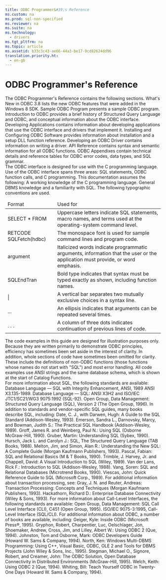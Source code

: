 ```yaml
---
title: ODBC Programmer&#39;s Reference
ms.custom: na
ms.prod: sql-non-specified
ms.reviewer: na
ms.suite: na
ms.technology: 
  - drivers
ms.tgt_pltfrm: na
ms.topic: article
ms.assetid: b33c3c43-ae66-44a3-be17-9cd82624dd96
translation.priority.ht: 
  - en-gb
---
```

# ODBC Programmer&#39;s Reference
<?xml version="1.0" encoding="utf-8"?>
<developerConceptualDocument xmlns="http://ddue.schemas.microsoft.com/authoring/2003/5" xmlns:xlink="http://www.w3.org/1999/xlink" xmlns:xsi="http://www.w3.org/2001/XMLSchema-instance" xsi:schemaLocation="http://ddue.schemas.microsoft.com/authoring/2003/5 http://dduestorage.blob.core.windows.net/ddueschema/developer.xsd">
  <introduction>
    <para>The <legacyItalic>ODBC Programmer's Reference</legacyItalic> contains the following sections.</para>
    <list class="bullet">
      <listItem>
        <para>
          <link xlink:href="854f0bb4-17e9-489b-9595-eefffb8ba99f">What's New in ODBC 3.8</link> lists the new ODBC features that were added in the Windows 8 SDK.</para>
      </listItem>
      <listItem>
        <para>
          <link xlink:href="38ae6b7f-f53b-48a7-8fe5-4bbd6e0e414b">Sample ODBC Program</link> presents a sample ODBC program.</para>
      </listItem>
      <listItem>
        <para>
          <legacyLink xlink:href="dbe0b5a3-d7fa-440d-80b4-6cc00de159dc">Introduction to ODBC</legacyLink> provides a brief history of Structured Query Language and ODBC, and conceptual information about the ODBC interface.</para>
      </listItem>
      <listItem>
        <para>
          <legacyLink xlink:href="0dd1a3b6-69dc-462f-9290-12ebee2b4a2a">Developing Applications</legacyLink> contains information about developing applications that use the ODBC interface and drivers that implement it.</para>
      </listItem>
      <listItem>
        <para>
          <legacyLink xlink:href="e2580f7d-d614-4e14-a9a3-804e8061b00e">Installing and Configuring ODBC Software</legacyLink> provides information about installation and a setup DLL function reference.</para>
      </listItem>
      <listItem>
        <para>
          <link xlink:href="3225a011-5605-46ba-bb74-1ca6106a5271">Developing an ODBC Driver</link> contains information on writing a driver.</para>
      </listItem>
      <listItem>
        <para>
          <legacyLink xlink:href="1ba0f6cc-dfa7-4fe8-8bc2-f862b386156d">API Reference</legacyLink> contains syntax and semantic information for all ODBC functions.</para>
      </listItem>
      <listItem>
        <para>
          <legacyLink xlink:href="3331aa89-24d0-4c0e-b377-c720c1107ad5">ODBC Appendixes</legacyLink> contain technical details and reference tables for ODBC error codes, data types, and SQL grammar.</para>
      </listItem>
    </list>
  </introduction>
  <section>
    <title>Working with the ODBC Documentation</title>
    <content>
      <para>The ODBC interface is designed for use with the C programming language. Use of the ODBC interface spans three areas: SQL statements, ODBC function calls, and C programming. This documentation assumes the following:  </para>
      <list class="bullet">
        <listItem>
          <para>A working knowledge of the C programming language.</para>
        </listItem>
        <listItem>
          <para>General DBMS knowledge and a familiarity with SQL.</para>
        </listItem>
      </list>
      <para>The following typographic conventions are used.</para>
      <table xmlns:caps="http://schemas.microsoft.com/build/caps/2013/11">
        <thead>
          <tr>
            <TD>
              <para>Format</para>
            </TD>
            <TD>
              <para>Used for</para>
            </TD>
          </tr>
        </thead>
        <tbody>
          <tr>
            <TD>
              <para>SELECT * FROM</para>
            </TD>
            <TD>
              <para>Uppercase letters indicate SQL statements, macro names, and terms used at the operating-system command level.</para>
            </TD>
          </tr>
          <tr>
            <TD>
              <para>
                <codeInline>RETCODE SQLFetch(hdbc)</codeInline>
              </para>
            </TD>
            <TD>
              <para>The monospace font is used for sample command lines and program code.</para>
            </TD>
          </tr>
          <tr>
            <TD>
              <para>
                <legacyItalic>argument</legacyItalic>
              </para>
            </TD>
            <TD>
              <para>Italicized words indicate programmatic arguments, information that the user or the application must provide, or word emphasis.</para>
            </TD>
          </tr>
          <tr>
            <TD>
              <para>
                <legacyBold>SQLEndTran</legacyBold>
              </para>
            </TD>
            <TD>
              <para>Bold type indicates that syntax must be typed exactly as shown, including function names.</para>
            </TD>
          </tr>
          <tr>
            <TD>
              <para>|</para>
            </TD>
            <TD>
              <para>A vertical bar separates two mutually exclusive choices in a syntax line.</para>
            </TD>
          </tr>
          <tr>
            <TD>
              <para>...</para>
            </TD>
            <TD>
              <para>An ellipsis indicates that arguments can be repeated several times.</para>
            </TD>
          </tr>
          <tr>
            <TD>
              <para>. . .</para>
            </TD>
            <TD>
              <para>A column of three dots indicates continuation of previous lines of code.</para>
            </TD>
          </tr>
        </tbody>
      </table>
    </content>
  </section>
  <section>
    <title>About the Code Examples</title>
    <content>
      <para>The code examples in this guide are designed for illustration purposes only. Because they are written primarily to demonstrate ODBC principles, efficiency has sometimes been set aside in the interest of clarity. In addition, whole sections of code have sometimes been omitted for clarity. These include the definitions of non-ODBC functions (those functions whose names do not start with "SQL") and most error handling.</para>
      <para>All code examples use ANSI strings and the same database schema, which is shown at the start of <legacyLink xlink:href="81ba9453-c085-47c0-b411-90ca6a5ee428">Catalog Functions</legacyLink>.</para>
    </content>
  </section>
  <section>
    <title>Recommended Reading</title>
    <content>
      <para>For more information about SQL, the following standards are available:  </para>
      <list class="bullet">
        <listItem>
          <para>Database Language — SQL with Integrity Enhancement, ANSI, 1989 ANSI X3.135-1989.</para>
        </listItem>
        <listItem>
          <para>Database Language — SQL: ANSI X3H2 and ISO/IEC JTC1/SC21/WG3 9075:1992 (SQL-92).</para>
        </listItem>
        <listItem>
          <para>Open Group, Data Management: Structured Query Language (SQL), Version 2 (The Open Group, 1996). </para>
        </listItem>
      </list>
      <para>In addition to standards and vendor-specific SQL guides, many books describe SQL, including:  </para>
      <list class="bullet">
        <listItem>
          <para>Date, C. J., with Darwen, Hugh: <legacyItalic>A Guide to the SQL Standard</legacyItalic> (Addison-Wesley, 1993).</para>
        </listItem>
        <listItem>
          <para>Emerson, Sandra L., Darnovsky, Marcy, and Bowman, Judith S.: <legacyItalic>The Practical SQL Handbook</legacyItalic> (Addison-Wesley, 1989).</para>
        </listItem>
        <listItem>
          <para>Groff, James R. and Weinberg, Paul N.: <legacyItalic>Using SQL</legacyItalic> (Osborne McGraw-Hill, 1990).</para>
        </listItem>
        <listItem>
          <para>Gruber, Martin: <legacyItalic>Understanding SQL</legacyItalic> (Sybex, 1990).</para>
        </listItem>
        <listItem>
          <para>Hursch, Jack L. and Carolyn J.: <legacyItalic>SQL, The Structured Query Language</legacyItalic> (TAB Books, 1988).</para>
        </listItem>
        <listItem>
          <para>Melton, Jim, and Simon, Alan R.: <legacyItalic>Understanding the New SQL: A Complete Guide</legacyItalic> (Morgan Kaufmann Publishers, 1993).</para>
        </listItem>
        <listItem>
          <para>Pascal, Fabian: <legacyItalic>SQL and Relational Basics</legacyItalic> (M &amp; T Books, 1990).</para>
        </listItem>
        <listItem>
          <para>Trimble, J. Harvey, Jr. and Chappell, David: <legacyItalic>A Visual Introduction to SQL</legacyItalic> (Wiley, 1989).</para>
        </listItem>
        <listItem>
          <para>Van der Lans, Rick F.: <legacyItalic>Introduction to SQL</legacyItalic> (Addison-Wesley, 1988).</para>
        </listItem>
        <listItem>
          <para>Vang, Soren: <legacyItalic>SQL and Relational Databases</legacyItalic> (Microtrend Books, 1990).</para>
        </listItem>
        <listItem>
          <para>Viescas, John: <legacyItalic>Quick Reference Guide to SQL</legacyItalic> (Microsoft Corp., 1989).</para>
        </listItem>
      </list>
      <para>For additional information about transaction processing, see:  </para>
      <list class="bullet">
        <listItem>
          <para>Gray, J. N. and Reuter, Andreas: <legacyItalic>Transaction Processing: Concepts and Techniques</legacyItalic> (Morgan Kaufmann Publishers, 1993).</para>
        </listItem>
        <listItem>
          <para>Hackathorn, Richard D.: <legacyItalic>Enterprise Database Connectivity</legacyItalic> (Wiley &amp; Sons, 1993).</para>
        </listItem>
      </list>
      <para>For more information about Call-Level Interfaces, the following standards are available:  </para>
      <list class="bullet">
        <listItem>
          <para>Open Group, <legacyItalic>Data Management: SQL Call Level Interface (CLI), C451</legacyItalic> (Open Group, 1995).</para>
        </listItem>
        <listItem>
          <para>ISO/IEC 9075-3:1995, Call-Level Interface (SQL/CLI).</para>
        </listItem>
      </list>
      <para>For additional information about ODBC, a number of books are available, including:  </para>
      <list class="bullet">
        <listItem>
          <para>Geiger, Kyle: <legacyItalic>Inside ODBC</legacyItalic> (Microsoft Press®, 1995).</para>
        </listItem>
        <listItem>
          <para>Gryphon, Robert, Charpentier, Luc, Oelschlager, Jon, Shoemaker, Andrew, Cross, Jim, and Lilley, Albert W.: <legacyItalic>Using ODBC 2</legacyItalic> (Que, 1994).</para>
        </listItem>
        <listItem>
          <para>Johnston, Tom and Osborne, Mark: <legacyItalic>ODBC Developers Guide</legacyItalic> (Howard W. Sams &amp; Company, 1994).</para>
        </listItem>
        <listItem>
          <para>North, Ken: <legacyItalic>Windows Multi-DBMS Programming: Using C++, Visual Basic, ODBC, OLE 2 and Tools for DBMS Projects</legacyItalic> (John Wiley &amp; Sons, Inc., 1995).</para>
        </listItem>
        <listItem>
          <para>Stegman, Michael O., Signore, Robert, and Creamer, John: <legacyItalic>The ODBC Solution, Open Database Connectivity in Distributed Environments</legacyItalic> (McGraw-Hill, 1995).</para>
        </listItem>
        <listItem>
          <para>Welch, Keith: <legacyItalic>Using ODBC 2</legacyItalic> (Que, 1994).</para>
        </listItem>
        <listItem>
          <para>Whiting, Bill: <legacyItalic>Teach Yourself ODBC in Twenty-One Days</legacyItalic> (Howard W. Sams &amp; Company, 1994).</para>
        </listItem>
      </list>
    </content>
  </section>
  <relatedTopics />
</developerConceptualDocument>